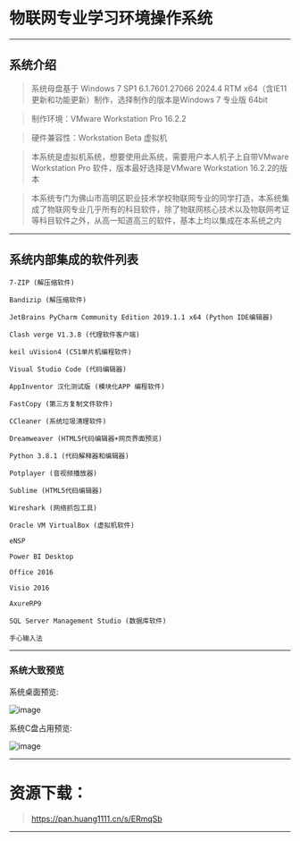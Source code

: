 # 物联网专业学习环境操作系统

------------------------

## 系统介绍

> 系统母盘基于 Windows 7 SP1 6.1.7601.27066 2024.4 RTM x64（含IE11更新和功能更新）制作，选择制作的版本是Windows 7 专业版 64bit

> 制作环境：VMware Workstation Pro 16.2.2

> 硬件兼容性：Workstation Beta 虚拟机

> 本系统是虚拟机系统，想要使用此系统，需要用户本人机子上自带VMware Workstation Pro 软件，版本最好选择是VMware Workstation 16.2.2的版本

> 本系统专门为佛山市高明区职业技术学校物联网专业的同学打造，本系统集成了物联网专业几乎所有的科目软件，除了物联网核心技术以及物联网考证等科目软件之外，从高一知道高三的软件，基本上均以集成在本系统之内

------------------------

## 系统内部集成的软件列表

    7-ZIP (解压缩软件)

    Bandizip (解压缩软件)

    JetBrains PyCharm Community Edition 2019.1.1 x64 (Python IDE编辑器)

    Clash verge V1.3.8 (代理软件客户端)

    keil uVision4 (C51单片机编程软件)

    Visual Studio Code (代码编辑器)

    AppInventor 汉化测试版 (模块化APP 编程软件)

    FastCopy (第三方复制文件软件)

    CCleaner (系统垃圾清理软件)

    Dreamweaver (HTML5代码编辑器+网页界面预览)

    Python 3.8.1 (代码解释器和编辑器)

    Potplayer (音视频播放器)

    Sublime (HTML5代码编辑器)

    Wireshark (网络抓包工具)

    Oracle VM VirtualBox (虚拟机软件)

    eNSP 

    Power BI Desktop

    Office 2016

    Visio 2016

    AxureRP9

    SQL Server Management Studio (数据库软件)

    手心输入法

------------------------

### 系统大致预览

系统桌面预览:

![image](/img/物联网专业学习环境专用系统/1.png)

系统C盘占用预览:

![image](/img/物联网专业学习环境专用系统/2.png)

------------------------

# 资源下载：

> https://pan.huang1111.cn/s/ERmqSb

------------------------
